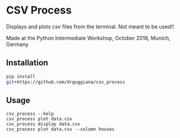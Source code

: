 # CSV Process

Displays and plots csv files from the terminal. Not meant to be used!!

Made at the Python Intermediate Workshop, October 2018, Munich, Germany

## Installation

```bash
pip install 
git+https://github.com/drguggiana/csv_process
```
## Usage
```
csv_process --help
csv_process plot data.csv
csv_process display data.csv
csv_process plot data.csv --column houses
```